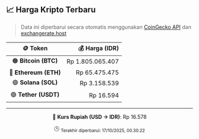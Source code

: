 

<!-- HARGA_KRIPTO -->
## 📈 Harga Kripto Terbaru

> Data ini diperbarui secara otomatis menggunakan [CoinGecko API](https://www.coingecko.com/) dan [exchangerate.host](https://exchangerate.host/)

<div align="center">

| 🪙 Token | 💰 Harga (IDR) |
|:------:|---------------:|
| 🟠 **Bitcoin (BTC)**   | Rp 1.805.065.407 |
| 🔵 **Ethereum (ETH)**  | Rp 65.475.475 |
| 🟣 **Solana (SOL)**    | Rp 3.158.539 |
| 🟢 **Tether (USDT)**   | Rp 16.594 |

---

💱 **Kurs Rupiah (USD → IDR)**: Rp 16.578

🕒 <sub>Terakhir diperbarui: 17/10/2025, 00.30.22</sub>

</div>
<!-- /HARGA_KRIPTO -->